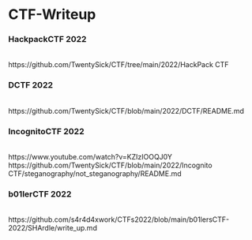 # CTF-Writeup
<h3>HackpackCTF 2022</h3> <br />
https://github.com/TwentySick/CTF/tree/main/2022/HackPack CTF<br />
<h3>DCTF 2022</h3> <br />
https://github.com/TwentySick/CTF/blob/main/2022/DCTF/README.md<br />

<h3>IncognitoCTF 2022</h3> <br />
https://www.youtube.com/watch?v=KZIzIOOQJ0Y<br />
https://github.com/TwentySick/CTF/blob/main/2022/Incognito CTF/steganography/not_steganography/README.md<br />
<h3>b01lerCTF 2022</h3> <br />
https://github.com/s4r4d4xwork/CTFs2022/blob/main/b01lersCTF-2022/SHArdle/write_up.md<br />
